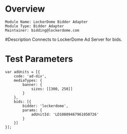 # Overview

```
Module Name: LockerDome Bidder Adapter
Module Type: Bidder Adapter
Maintainer: bidding@lockerdome.com
```

#Description
Connects to LockerDome Ad Server for bids.

# Test Parameters
```
var adUnits = [{
    code: 'ad-div',
    mediaTypes: {
        banner: {
            sizes: [[300, 250]]
        }
    },
    bids: [{
        bidder: 'lockerdome',
        params: {
            adUnitId: 'LD10809467961050726'
        }
    }]
}];
```

